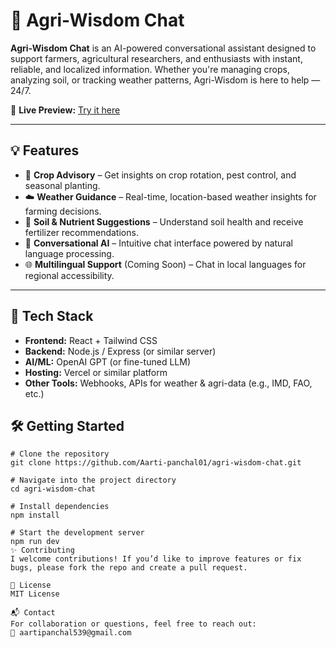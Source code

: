 # 🌾 Agri-Wisdom Chat

**Agri-Wisdom Chat** is an AI-powered conversational assistant designed to support farmers, agricultural researchers, and enthusiasts with instant, reliable, and localized information. Whether you're managing crops, analyzing soil, or tracking weather patterns, Agri-Wisdom is here to help — 24/7.

🔗 **Live Preview:** [Try it here](https://preview--agri-wisdom-chat.lovable.app/)

---

## 💡 Features

- 🌱 **Crop Advisory** – Get insights on crop rotation, pest control, and seasonal planting.
- ☁️ **Weather Guidance** – Real-time, location-based weather insights for farming decisions.
- 🧪 **Soil & Nutrient Suggestions** – Understand soil health and receive fertilizer recommendations.
- 🧠 **Conversational AI** – Intuitive chat interface powered by natural language processing.
- 🌐 **Multilingual Support** (Coming Soon) – Chat in local languages for regional accessibility.

---

## 🚀 Tech Stack

- **Frontend:** React + Tailwind CSS  
- **Backend:** Node.js / Express (or similar server)  
- **AI/ML:** OpenAI GPT (or fine-tuned LLM)  
- **Hosting:** Vercel or similar platform  
- **Other Tools:** Webhooks, APIs for weather & agri-data (e.g., IMD, FAO, etc.)

## 🛠️ Getting Started

```
# Clone the repository
git clone https://github.com/Aarti-panchal01/agri-wisdom-chat.git

# Navigate into the project directory
cd agri-wisdom-chat

# Install dependencies
npm install

# Start the development server
npm run dev
✨ Contributing
I welcome contributions! If you’d like to improve features or fix bugs, please fork the repo and create a pull request.

📜 License
MIT License

📬 Contact
For collaboration or questions, feel free to reach out:
📧 aartipanchal539@gmail.com
